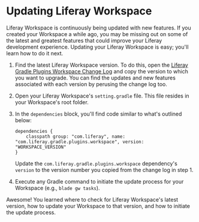 # Updating Liferay Workspace

Liferay Workspace is continuously being updated with new features. If you
created your Workspace a while ago, you may be missing out on some of the latest
and greatest features that could improve your Liferay development experience.
Updating your Liferay Workspace is easy; you'll learn how to do it next.

1.  Find the latest Liferay Workspace version. To do this, open the
    [Liferay Gradle Plugins Workspace Change Log](https://github.com/liferay/liferay-portal/blob/master/modules/sdk/gradle-plugins-workspace/CHANGELOG.markdown)
    and copy the version to which you want to upgrade. You can find the updates
    and new features associated with each version by perusing the change log
    too.

2.  Open your Liferay Workspace's `setting.gradle` file. This file resides in
    your Workspace's root folder.

3.  In the `dependencies` block, you'll find code similar to what's outlined
    below:

        dependencies {
            classpath group: "com.liferay", name: "com.liferay.gradle.plugins.workspace", version: "WORKSPACE_VERSION"
        }

    Update the `com.liferay.gradle.plugins.workspace` dependency's `version` to
    the version number you copied from the change log in step 1.

4.  Execute any Gradle command to initiate the update process for your Workspace
    (e.g., `blade gw tasks`).

Awesome! You learned where to check for Liferay Workspace's latest version, how
to update your Workspace to that version, and how to initiate the update
process.